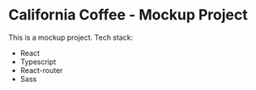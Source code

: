 # California Coffee - Mockup Project

This is a mockup project. Tech stack:

* React 
* Typescript
* React-router
* Sass
